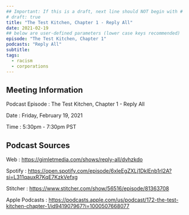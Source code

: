 ```yaml
---
## Important: If this is a draft, next line should NOT begin with #
# draft: true
title: "The Test Kitchen, Chapter 1 - Reply All"
date: 2021-02-19
## below are user-defined parameters (lower case keys recommended)
episode: "The Test Kitchen, Chapter 1"
podcasts: "Reply All"
subtitle:
tags:
  - racism
  - corporations
---
```


## Meeting Information

Podcast Episode
:   The Test Kitchen, Chapter 1 - Reply All

Date
:   Friday, February 19, 2021

Time
:   5:30pm - 7:30pm PST

## Podcast Sources

Web
:   https://gimletmedia.com/shows/reply-all/dvhzkdo

Spotify
:   https://open.spotify.com/episode/6xleEgZXLj1DklEnb1rI2A?si=L311qauxR7KqE7KzkVefxg

Stitcher
:   https://www.stitcher.com/show/56516/episode/81363708

Apple Podcasts
:   https://podcasts.apple.com/us/podcast/172-the-test-kitchen-chapter-1/id941907967?i=1000507668077

